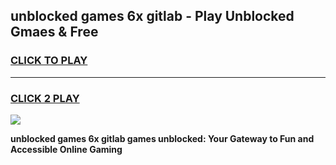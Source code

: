 
## unblocked games 6x gitlab - Play Unblocked Gmaes & Free
<h3>
<a href="https://premium.freeplayer.one?title=unblocked_games_6x_gitlab&ref=20F">CLICK TO PLAY</a></h3>
<hr>

<h3>
<a href="https://premium.freeplayer.one?title=unblocked_games_6x_gitlab&ref=20F">CLICK 2 PLAY</a>
  
</h3>

<a href="https://premium.freeplayer.one?title=unblocked_games_6x_gitlab&ref=20F/"><img src="https://clearcache.store/games.png"></a>


**unblocked games 6x gitlab games unblocked: Your Gateway to Fun and Accessible Online Gaming**
